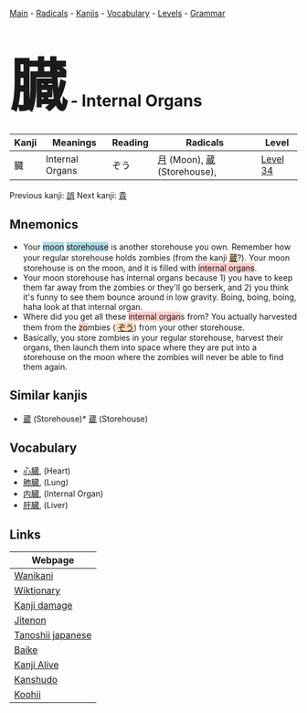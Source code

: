 <style> bigfont {font-size: 100px}</style>
[Main](../index.md) -
[Radicals](../radicals.md) -
[Kanjis](../kanjis.md) -
[Vocabulary](../vocabulary.md) -
[Levels](../levels.md) -
[Grammar](../grammar.md)
# <bigfont> 臓</bigfont> - Internal Organs 

| Kanji | Meanings | Reading | Radicals | Level |
| --- | --- | --- | --- | --- |
| 臓 | Internal Organs | ぞう | [月](../radicals/月.md) (Moon), [蔵](../radicals/蔵.md) (Storehouse),  | [Level 34](../levels/wk_level34.md) |

Previous kanji: [誤](誤.md) Next kanji: [貴](貴.md) 

## Mnemonics
 * Your <span style="background-color:#ADD8E6"> moon</span> <span style="background-color:#ADD8E6"> storehouse</span> is another storehouse you own. Remember how your regular storehouse holds zombies (from the kanji <span style="background-color:#fed8b1"> [蔵](https://jisho.org/search/蔵)</span>?). Your moon storehouse is on the moon, and it is filled with <span style="background-color:#ffcccb"> internal organs</span>.
* Your moon storehouse has internal organs because 1) you have to keep them far away from the zombies or they'll go berserk, and 2) you think it's funny to see them bounce around in low gravity. Boing, boing, boing, haha look at that internal organ.
* Where did you get all these <span style="background-color:#ffcccb"> internal organ</span>s from? You actually harvested them from the <span style="background-color:#ffcccb"> zo</span>mbies (<span style="background-color:#fed8b1"> [ぞう](https://jisho.org/search/ぞう)</span>) from your other storehouse. 
* Basically, you store zombies in your regular storehouse, harvest their organs, then launch them into space where they are put into a storehouse on the moon where the zombies will never be able to find them again.


## Similar kanjis
 * [蔵](蔵.md) (Storehouse)* [蔵](蔵.md) (Storehouse)


## Vocabulary
 * [心臓](../vocabulary/臓.md), (Heart)
* [肺臓](../vocabulary/臓.md), (Lung)
* [内臓](../vocabulary/臓.md), (Internal Organ)
* [肝臓](../vocabulary/臓.md), (Liver)



## Links 

| Webpage |
| --- |
| [Wanikani          ](https://www.wanikani.com/kanji/臓) |
| [Wiktionary        ](https://en.wiktionary.org/wiki/臓) |
| [Kanji damage      ](http://www.kanjidamage.com/kanji/search?utf8=✓&q=臓) |
| [Jitenon           ](https://jitenon.com/kanji/臓) |
| [Tanoshii japanese ](https://www.tanoshiijapanese.com/dictionary/kanji.cfm?k=臓) |
| [Baike             ](https://baike.baidu.com/item/臓) |
| [Kanji Alive       ](https://app.kanjialive.com/臓) |
| [Kanshudo          ](https://www.kanshudo.com/searchmn?q=臓) |
| [Koohii            ](https://kanji.koohii.com/study/kanji/臓) |
